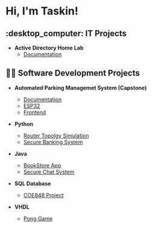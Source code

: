 <h1>Hi, I'm Taskin! </h1>

<h2> :desktop_computer: IT Projects </h2>

- <b>  Active Directory Home Lab </b>
  - [Documentation](https://github.com/navidr08-hub/ad_ds-home-lab/tree/main)

<h2>👨‍💻 Software Development Projects </h2>

- <b>Automated Parking Managemet System (Capstone)</b>
  - [Documentation](https://github.com/Automated-Parking-Management-System/aa05-documentation)
  - [ESP32](https://github.com/Automated-Parking-Management-System/parking-lot)
  - [Frontend](https://github.com/Automated-Parking-Management-System/aa05-apms-frontend)

- <b>Python</b>
  - [Router Topolgy Simulation](https://github.com/navidr08-hub/coe865-route-controller)
  - [Secure Banking System](https://github.com/navidr08-hub/coe817-secure-banking-system)

- <b>Java</b>
  - [BookStore App](https://github.com/navidr08-hub/bookstore-app)
  - [Secure Chat System](https://github.com/navidr08-hub/coe817-secure-chat-system)
 
- <b>SQL Database</b>
  - [COE848 Project](https://github.com/navidr08-hub/coe848-database-project)
 
- <b>VHDL</b>
  - [Pong Game](https://github.com/navidr08-hub/pong-game)
